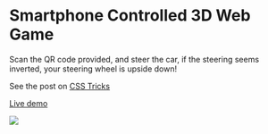# Smartphone Controlled 3D Web Game

Scan the QR code provided, and steer the car, if the steering seems inverted, your steering wheel is upside down!

See the post on [CSS Tricks](https://css-tricks.com/how-to-make-a-smartphone-controlled-3d-web-game/)

[Live demo](http://smartphone-controller.herokuapp.com)

![](https://cdn.css-tricks.com/wp-content/uploads/2015/04/3dwebgamesmartphone.png)
